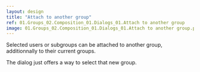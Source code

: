 ```yaml
---
layout: design
title: "Attach to another group"
ref: 01.Groups_02.Composition_01.Dialogs_01.Attach to another group
image: 01.Groups_02.Composition_01.Dialogs_01.Attach to another group.png
---
```


Selected users or subgroups can be attached to another group, additionnally to their current groups.

The dialog just offers a way to select that new group.

